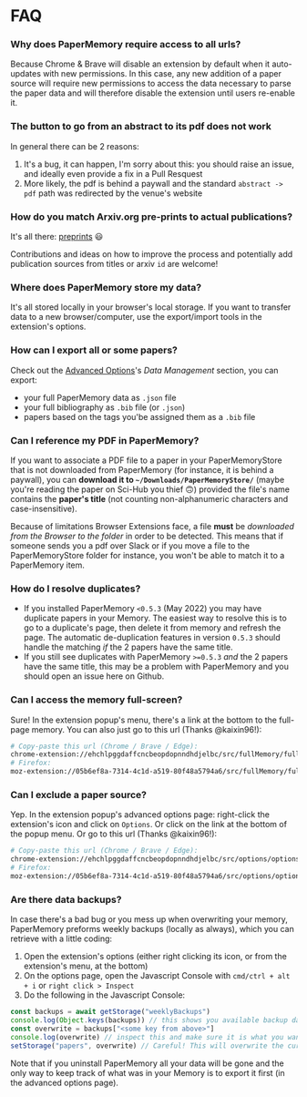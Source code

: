 # FAQ


### Why does PaperMemory require access to all urls?

Because Chrome & Brave will disable an extension by default when it auto-updates with new permissions. In this case, any new addition of a paper source will require new permissions to access the data necessary to parse the paper data and will therefore disable the extension until users re-enable it.

### The button to go from an abstract to its pdf does not work

In general there can be 2 reasons:

1. It's a bug, it can happen, I'm sorry about this: you should raise an issue, and ideally even provide a fix in a Pull Resquest
2. More likely, the pdf is behind a paywall and the standard `abstract -> pdf` path was redirected by the venue's website


### How do you match Arxiv.org pre-prints to actual publications?


It's all there: [preprints](#preprints) 😃

Contributions and ideas on how to improve the process and potentially add publication sources from titles or arxiv `id` are welcome!

### Where does PaperMemory store my data?

It's all stored locally in your browser's local storage. If you want to transfer data to a new browser/computer, use the export/import tools in the extension's options.

### How can I export all or some papers?

Check out the [Advanced Options](./getting-started.md#advanced-options)'s *Data Management* section, you can export:

* your full PaperMemory data as `.json` file
* your full bibliography as `.bib`  file (or `.json`)
* papers based on the tags you'be assigned them as a `.bib` file

### Can I reference my PDF in PaperMemory?

If you want to associate a PDF file to a paper in your PaperMemoryStore that is not downloaded from PaperMemory (for instance, it is behind a paywall), you can **download it to `~/Downloads/PaperMemoryStore/`** (maybe you're reading the paper on Sci-Hub you thief 🙃) provided the file's name contains the **paper's title** (not counting non-alphanumeric characters and case-insensitive).

Because of limitations Browser Extensions face, a file **must** be _downloaded from the Browser to the folder_ in order to be detected. This means that if someone sends you a pdf over Slack or if you move a file to the PaperMemoryStore folder for instance, you won't be able to match it to a PaperMemory item.

### How do I resolve duplicates?

* If you installed PaperMemory `<0.5.3` (May 2022) you may have duplicate papers in your Memory. The easiest way to resolve this is to go to a duplicate's page, then delete it from memory and refresh the page. The automatic de-duplication features in version `0.5.3` should handle the matching _if_ the 2 papers have the same title.
* If you still see duplicates with PaperMemory `>=0.5.3` _and_ the 2 papers have the same title, this may be a problem with PaperMemory and you should open an issue here on Github.


### Can I access the memory full-screen?

Sure! In the extension popup's menu, there's a link at the bottom to the full-page memory. You can also just go to this url (Thanks @kaixin96!):

```bash
# Copy-paste this url (Chrome / Brave / Edge):
chrome-extension://ehchlpggdaffcncbeopdopnndhdjelbc/src/fullMemory/fullMemory.html
# Firefox:
moz-extension://05b6ef8a-7314-4c1d-a519-80f48a5794a6/src/fullMemory/fullMemory.html
```

### Can I exclude a paper source?

Yep. In the extension popup's advanced options page: right-click the extension's icon and click on `Options`. Or click on the link at the bottom of the popup menu. Or go to this url (Thanks @kaixin96!):

```bash
# Copy-paste this url (Chrome / Brave / Edge):
chrome-extension://ehchlpggdaffcncbeopdopnndhdjelbc/src/options/options.html
# Firefox:
moz-extension://05b6ef8a-7314-4c1d-a519-80f48a5794a6/src/options/options.html
```

### Are there data backups?

In case there's a bad bug or you mess up when overwriting your memory, PaperMemory preforms weekly backups (locally as always), which you can retrieve with a little coding:

1. Open the extension's options (either right clicking its icon, or from the extension's menu, at the bottom)
2. On the options page, open the Javascript Console with `cmd/ctrl + alt + i` or `right click > Inspect`
3. Do the following in the Javascript Console:

```javascript
const backups = await getStorage("weeklyBackups")
console.log(Object.keys(backups)) // this shows you available backup dates
const overwrite = backups["<some key from above>"]
console.log(overwrite) // inspect this and make sure it is what you want
setStorage("papers", overwrite) // Careful! This will overwrite the current data with the backup data
```

Note that if you uninstall PaperMemory all your data will be gone and the only way to keep track of what was in your Memory is to export it first (in the advanced options page).